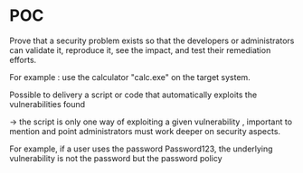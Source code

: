 # POC

Prove that a security problem exists so that the developers or administrators can validate it, reproduce it, see the impact, and test their remediation efforts.

For example : use the calculator "calc.exe" on the target system.

Possible to delivery a script or code that automatically exploits the vulnerabilities found

-> the script is only one way of exploiting a given vulnerability , important to mention and point administrators must work deeper on security aspects.

For example, if a user uses the password Password123, the underlying vulnerability is not the password but the password policy